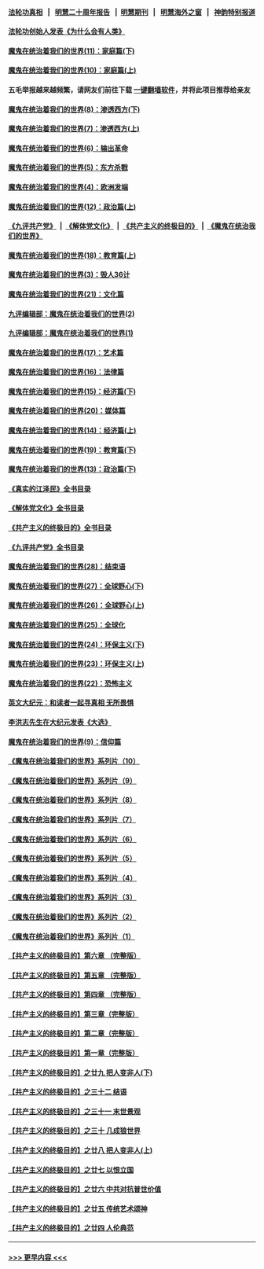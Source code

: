 #### [法轮功真相](https://github.com/gfw-breaker/truth/blob/master/README.md?t=0) &nbsp;&nbsp;|&nbsp;&nbsp; [明慧二十周年报告](https://github.com/gfw-breaker/mh-reports/blob/master/README.md?t=0) &nbsp;&nbsp;|&nbsp;&nbsp;[明慧期刊](https://github.com/gfw-breaker/mh-qikan) &nbsp;&nbsp;|&nbsp;&nbsp; [明慧海外之窗](https://github.com/gfw-breaker/mh-news/blob/master/README.md?t=0) &nbsp;&nbsp;|&nbsp;&nbsp; [神韵特别报道](https://github.com/gfw-breaker/mh-news/blob/master/shenyun.md?t=0)
#### [法轮功创始人发表《为什么会有人类》](../pages/nsc422/n13912117.md?t=04110043) 
#### [魔鬼在统治着我们的世界(11)：家庭篇(下)](../pages/nsc422/n10440961.md?t=04110043) 
#### [魔鬼在统治着我们的世界(10)：家庭篇(上)](../pages/nsc422/n10435448.md?t=04110043) 
#### 五毛举报越来越频繁，请网友们前往下载 [一键翻墙软件](https://github.com/gfw-breaker/ssr-accounts)，并将此项目推荐给亲友
#### [魔鬼在统治着我们的世界(8)：渗透西方(下)](../pages/nsc422/n10429603.md?t=04110043) 
#### [魔鬼在统治着我们的世界(7)：渗透西方(上)](../pages/nsc422/n10426013.md?t=04110043) 
#### [魔鬼在统治着我们的世界(6)：输出革命](../pages/nsc422/n10421536.md?t=04110043) 
#### [魔鬼在统治着我们的世界(5)：东方杀戮](../pages/nsc422/n10417707.md?t=04110043) 
#### [魔鬼在统治着我们的世界(4)：欧洲发端](../pages/nsc422/n10414890.md?t=04110043) 
#### [魔鬼在统治着我们的世界(12)：政治篇(上)](../pages/nsc422/n10444576.md?t=04110043) 
#### [《九评共产党》](https://github.com/begood0513/9ping.md/blob/master/README.md) &nbsp;|&nbsp; [《解体党文化》](../../../../jtdwh.md/blob/master/README.md)  &nbsp;|&nbsp; [《共产主义的终极目的》](../../../../gczydzjmd.md/blob/master/README.md) &nbsp;|&nbsp; [《魔鬼在统治我们的世界》](../../../../mgztzwmdsj.md/blob/master/README.md) 
#### [魔鬼在统治着我们的世界(18)：教育篇(上)](../pages/nsc422/n10526970.md?t=04110043) 
#### [魔鬼在统治着我们的世界(3)：毁人36计](../pages/nsc422/n10411583.md?t=04110043) 
#### [魔鬼在统治着我们的世界(21)：文化篇](../pages/nsc422/n10597706.md?t=04110043) 
#### [九评编辑部：魔鬼在统治着我们的世界(2)](../pages/nsc422/n10410036.md?t=04110043) 
#### [九评编辑部：魔鬼在统治着我们的世界(1)](../pages/nsc422/n10406825.md?t=04110043) 
#### [魔鬼在统治着我们的世界(17)：艺术篇](../pages/nsc422/n10499093.md?t=04110043) 
#### [魔鬼在统治着我们的世界(16)：法律篇](../pages/nsc422/n10485969.md?t=04110043) 
#### [魔鬼在统治着我们的世界(15)：经济篇(下)](../pages/nsc422/n10469975.md?t=04110043) 
#### [魔鬼在统治着我们的世界(20)：媒体篇](../pages/nsc422/n10586579.md?t=04110043) 
#### [魔鬼在统治着我们的世界(14)：经济篇(上)](../pages/nsc422/n10457370.md?t=04110043) 
#### [魔鬼在统治着我们的世界(19)：教育篇(下)](../pages/nsc422/n10564808.md?t=04110043) 
#### [魔鬼在统治着我们的世界(13)：政治篇(下)](../pages/nsc422/n10448270.md?t=04110043) 
#### [《真实的江泽民》全书目录](../pages/nsc422/n13721399.md?t=04110043) 
#### [《解体党文化》全书目录](../pages/nsc422/n13721157.md?t=04110043) 
#### [《共产主义的终极目的》全书目录](../pages/nsc422/n13721048.md?t=04110043) 
#### [《九评共产党》全书目录](../pages/nsc422/n13708085.md?t=04110043) 
#### [魔鬼在统治着我们的世界(28)：结束语](../pages/nsc422/n10936246.md?t=04110043) 
#### [魔鬼在统治着我们的世界(27)：全球野心(下)](../pages/nsc422/n10928319.md?t=04110043) 
#### [魔鬼在统治着我们的世界(26)：全球野心(上)](../pages/nsc422/n10900318.md?t=04110043) 
#### [魔鬼在统治着我们的世界(25)：全球化](../pages/nsc422/n10788205.md?t=04110043) 
#### [魔鬼在统治着我们的世界(24)：环保主义(下)](../pages/nsc422/n10695307.md?t=04110043) 
#### [魔鬼在统治着我们的世界(23)：环保主义(上)](../pages/nsc422/n10688613.md?t=04110043) 
#### [魔鬼在统治着我们的世界(22)：恐怖主义](../pages/nsc422/n10614727.md?t=04110043) 
#### [英文大纪元：和读者一起寻真相 无所畏惧](../pages/nsc422/n12542027.md?t=04110043) 
#### [李洪志先生在大纪元发表《大选》](../pages/nsc422/n12534746.md?t=04110043) 
#### [魔鬼在统治着我们的世界(9)：信仰篇](../pages/nsc422/n10432159.md?t=04110043) 
#### [《魔鬼在统治着我们的世界》系列片（10）](../pages/nsc422/n12292670.md?t=04110043) 
#### [《魔鬼在统治着我们的世界》系列片（9）](../pages/nsc422/n12290859.md?t=04110043) 
#### [《魔鬼在统治着我们的世界》系列片（8）](../pages/nsc422/n12287445.md?t=04110043) 
#### [《魔鬼在统治着我们的世界》系列片（7）](../pages/nsc422/n12283425.md?t=04110043) 
#### [《魔鬼在统治着我们的世界》系列片（6）](../pages/nsc422/n12282314.md?t=04110043) 
#### [《魔鬼在统治着我们的世界》系列片（5）](../pages/nsc422/n12281419.md?t=04110043) 
#### [《魔鬼在统治着我们的世界》系列片（4）](../pages/nsc422/n12274024.md?t=04110043) 
#### [《魔鬼在统治着我们的世界》系列片（3）](../pages/nsc422/n12271322.md?t=04110043) 
#### [《魔鬼在统治着我们的世界》系列片（2）](../pages/nsc422/n12269049.md?t=04110043) 
#### [《魔鬼在统治着我们的世界》系列片（1）](../pages/nsc422/n12267575.md?t=04110043) 
#### [【共产主义的终极目的】第六章 （完整版）](../pages/nsc422/n11428913.md?t=04110043) 
#### [【共产主义的终极目的】第五章 （完整版）](../pages/nsc422/n11428912.md?t=04110043) 
#### [【共产主义的终极目的】第四章 （完整版）](../pages/nsc422/n11428907.md?t=04110043) 
#### [【共产主义的终极目的】第三章（完整版）](../pages/nsc422/n11428848.md?t=04110043) 
#### [【共产主义的终极目的】第二章（完整版）](../pages/nsc422/n11428831.md?t=04110043) 
#### [【共产主义的终极目的】第一章（完整版）](../pages/nsc422/n11417651.md?t=04110043) 
#### [【共产主义的终极目的】之廿九 把人变非人(下)](../pages/nsc422/n11344140.md?t=04110043) 
#### [【共产主义的终极目的】之三十二 结语](../pages/nsc422/n11360535.md?t=04110043) 
#### [【共产主义的终极目的】之三十一 末世景观](../pages/nsc422/n11351129.md?t=04110043) 
#### [【共产主义的终极目的】之三十 几成狼世界](../pages/nsc422/n11348280.md?t=04110043) 
#### [【共产主义的终极目的】之廿八 把人变非人(上)](../pages/nsc422/n11340492.md?t=04110043) 
#### [【共产主义的终极目的】之廿七 以恨立国](../pages/nsc422/n11336944.md?t=04110043) 
#### [【共产主义的终极目的】之廿六 中共对抗普世价值](../pages/nsc422/n11324785.md?t=04110043) 
#### [【共产主义的终极目的】之廿五 传统艺术颂神](../pages/nsc422/n11296396.md?t=04110043) 
#### [【共产主义的终极目的】之廿四 人伦典范](../pages/nsc422/n11296397.md?t=04110043) 

----
#### [ >>> 更早内容 <<< ](../indexes/nsc422-earlier.md)
